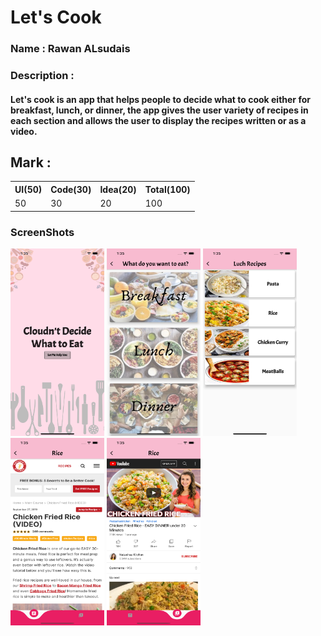 # Let's Cook

<div>

### Name : Rawan ALsudais

### Description :

#### Let's cook is an app that helps people to decide what to cook either for breakfast, lunch, or dinner, the app gives the user variety of recipes in each section and allows the user to display the recipes written or as a video.

</div>

## Mark :

<table>
  <tr>
      <th>UI(50)</td>  
      <th>Code(30)</td>  
      <th>Idea(20)</td>  
      <th>Total(100)</td>  
  </tr>
  <tr>
      <td>50</td>  
      <td>30</td>  
      <td>20</td>  
      <td>100</td>  
  </tr>
<table>
  
  ### ScreenShots
  <div>
    <img src="https://github.com/Eng-Mohamed-Elsayed/Flutter-AppFood-lets-cook/blob/master/assets/ScreenShots/1.png" width="150" height="300">
    <img src="https://github.com/Eng-Mohamed-Elsayed/Flutter-AppFood-lets-cook/blob/master/assets/ScreenShots/2.png" width="150" height="300">
    <img src="https://github.com/Eng-Mohamed-Elsayed/Flutter-AppFood-lets-cook/blob/master/assets/ScreenShots/3.png" width="150" height="300" >
    <img src="https://github.com/Eng-Mohamed-Elsayed/Flutter-AppFood-lets-cook/blob/master/assets/ScreenShots/4.png" width="150" height="300" >
    <img src="https://github.com/Eng-Mohamed-Elsayed/Flutter-AppFood-lets-cook/blob/master/assets/ScreenShots/5.png" width="150" height="300" >
    
   
  </div>
